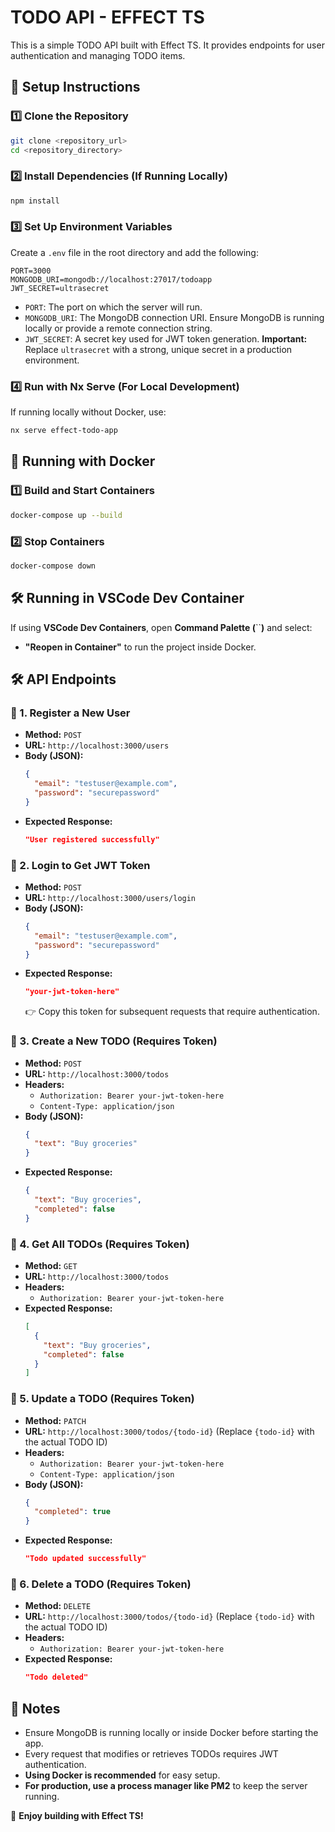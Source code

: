 # TODO API - EFFECT TS

This is a simple TODO API built with Effect TS. It provides endpoints for user authentication and managing TODO items.

## 🚀 Setup Instructions

### 1️⃣ Clone the Repository

```bash
git clone <repository_url>
cd <repository_directory>
```

### 2️⃣ Install Dependencies (If Running Locally)

```bash
npm install
```

### 3️⃣ Set Up Environment Variables

Create a `.env` file in the root directory and add the following:

```
PORT=3000
MONGODB_URI=mongodb://localhost:27017/todoapp
JWT_SECRET=ultrasecret
```

- `PORT`: The port on which the server will run.
- `MONGODB_URI`: The MongoDB connection URI. Ensure MongoDB is running locally or provide a remote connection string.
- `JWT_SECRET`: A secret key used for JWT token generation. **Important:** Replace `ultrasecret` with a strong, unique secret in a production environment.

### 4️⃣ Run with Nx Serve (For Local Development)

If running locally without Docker, use:

```bash
nx serve effect-todo-app
```

## 🐳 Running with Docker

### 1️⃣ Build and Start Containers

```bash
docker-compose up --build
```

### 2️⃣ Stop Containers

```bash
docker-compose down
```

## 🛠 Running in VSCode Dev Container

If using **VSCode Dev Containers**, open **Command Palette (**\`\`**)** and select:

- **"Reopen in Container"** to run the project inside Docker.

## 🛠 API Endpoints

### 🔹 1. Register a New User

- **Method:** `POST`
- **URL:** `http://localhost:3000/users`
- **Body (JSON):**
  ```json
  {
    "email": "testuser@example.com",
    "password": "securepassword"
  }
  ```
- **Expected Response:**
  ```json
  "User registered successfully"
  ```

### 🔹 2. Login to Get JWT Token

- **Method:** `POST`
- **URL:** `http://localhost:3000/users/login`
- **Body (JSON):**
  ```json
  {
    "email": "testuser@example.com",
    "password": "securepassword"
  }
  ```
- **Expected Response:**
  ```json
  "your-jwt-token-here"
  ```
  👉 Copy this token for subsequent requests that require authentication.

### 🔹 3. Create a New TODO (Requires Token)

- **Method:** `POST`
- **URL:** `http://localhost:3000/todos`
- **Headers:**
  - `Authorization: Bearer your-jwt-token-here`
  - `Content-Type: application/json`
- **Body (JSON):**
  ```json
  {
    "text": "Buy groceries"
  }
  ```
- **Expected Response:**
  ```json
  {
    "text": "Buy groceries",
    "completed": false
  }
  ```

### 🔹 4. Get All TODOs (Requires Token)

- **Method:** `GET`
- **URL:** `http://localhost:3000/todos`
- **Headers:**
  - `Authorization: Bearer your-jwt-token-here`
- **Expected Response:**
  ```json
  [
    {
      "text": "Buy groceries",
      "completed": false
    }
  ]
  ```

### 🔹 5. Update a TODO (Requires Token)

- **Method:** `PATCH`
- **URL:** `http://localhost:3000/todos/{todo-id}` (Replace `{todo-id}` with the actual TODO ID)
- **Headers:**
  - `Authorization: Bearer your-jwt-token-here`
  - `Content-Type: application/json`
- **Body (JSON):**
  ```json
  {
    "completed": true
  }
  ```
- **Expected Response:**
  ```json
  "Todo updated successfully"
  ```

### 🔹 6. Delete a TODO (Requires Token)

- **Method:** `DELETE`
- **URL:** `http://localhost:3000/todos/{todo-id}` (Replace `{todo-id}` with the actual TODO ID)
- **Headers:**
  - `Authorization: Bearer your-jwt-token-here`
- **Expected Response:**
  ```json
  "Todo deleted"
  ```

## 🎯 Notes

- Ensure MongoDB is running locally or inside Docker before starting the app.
- Every request that modifies or retrieves TODOs requires JWT authentication.
- **Using Docker is recommended** for easy setup.
- **For production, use a process manager like PM2** to keep the server running.

🚀 **Enjoy building with Effect TS!**

